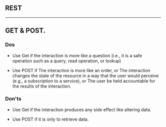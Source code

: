 ## REST
----
## GET & POST.

### Dos

 - Use Get if the interaction is more like a question (i.e., it is a safe operation such as a query, read     operation, or lookup)
 
 - Use POST if 
    The interaction is more like an order, or
    The interaction changes the state of the resource in a way that the user would perceive (e.g., a subscription to a service), or
    The user be held accountable for the results of the interaction.

### Don'ts

 - Use Get if the interaction produces any side effect like altering data.
 
 - Use POST if it is only to retrieve data.